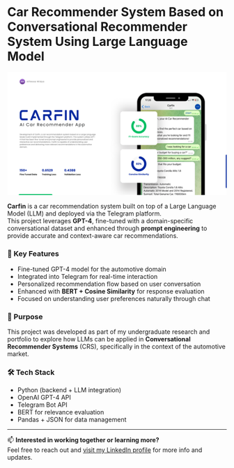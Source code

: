 # **Car Recommender System Based on Conversational Recommender System Using Large Language Model**

![Preview](./Preview.png)

**Carfin** is a car recommendation system built on top of a Large Language Model (LLM) and deployed via the Telegram platform.  
This project leverages **GPT-4**, fine-tuned with a domain-specific conversational dataset and enhanced through **prompt engineering** to provide accurate and context-aware car recommendations.

### 🧠 Key Features
- Fine-tuned GPT-4 model for the automotive domain  
- Integrated into Telegram for real-time interaction  
- Personalized recommendation flow based on user conversation  
- Enhanced with **BERT + Cosine Similarity** for response evaluation  
- Focused on understanding user preferences naturally through chat

### 🎯 Purpose
This project was developed as part of my undergraduate research and portfolio to explore how LLMs can be applied in **Conversational Recommender Systems** (CRS), specifically in the context of the automotive market.

### 🛠️ Tech Stack
- Python (backend + LLM integration)
- OpenAI GPT-4 API
- Telegram Bot API
- BERT for relevance evaluation
- Pandas + JSON for data management

---

📫 **Interested in working together or learning more?**  
Feel free to reach out and [visit my LinkedIn profile](https://www.linkedin.com/in/alfiessa) for more info and updates.
